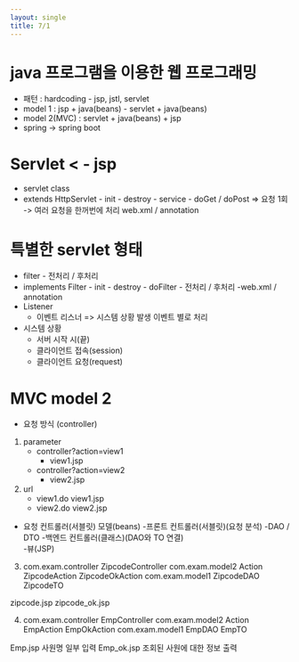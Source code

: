 ```yaml
---
layout: single
title: 7/1
---
```

# java 프로그램을 이용한 웹 프로그래밍
- 패턴 : hardcoding - jsp, jstl, servlet
- model 1 : jsp + java(beans)
           - servlet + java(beans)
- model 2(MVC) : servlet + java(beans) + jsp
- spring -> spring boot

# Servlet < - jsp
- servlet class
- extends HttpServlet
          - init
          - destroy
          - service
          - doGet / doPost
    => 요청 1회 -> 여러 요청을 한꺼번에 처리
  web.xml / annotation

# 특별한 servlet 형태
  - filter - 전처리 / 후처리
  - implements Filter
              - init
              - destroy
              - doFilter - 전처리 / 후처리
    -web.xml / annotation
- Listener
    - 이벤트 리스너
      => 시스템 상황 발생 이벤트 별로 처리
- 시스템 상황
    - 서버 시작 시(끝)
    - 클라이언트 접속(session)
    - 클라이언트 요청(request)
 
# MVC model 2
- 요청 방식 (controller)
1. parameter
    - controller?action=view1
        - view1.jsp
    - controller?action=view2
        - view2.jsp
2. url
    - view1.do    view1.jsp
    - view2.do    view2.jsp
  
- 요청    컨트롤러(서블릿)      모델(beans)
          -프론트 컨트롤러(서블릿)(요청 분석) -DAO / DTO
          -백엔드 컨트롤러(클래스)(DAO와 TO 연결)             
          -뷰(JSP)
3. com.exam.controller
      ZipcodeController
  com.exam.model2
        Action
        ZipcodeAction
        ZipcodeOkAction
  com.exam.model1
        ZipcodeDAO
        ZipcodeTO

  zipcode.jsp
  zipcode_ok.jsp


4. com.exam.controller
     EmpController
  com.exam.model2
        Action
        EmpAction
        EmpOkAction
  com.exam.model1
        EmpDAO
        EmpTO

  Emp.jsp 사원명 일부 입력
  Emp_ok.jsp 조회된 사원에 대한 정보 출력
         

      
    
  
